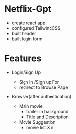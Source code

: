 # Netflix-Gpt

- create react app
- configured TailwindCSS
- built header
- built login form

# Features

- Login/Sign Up

  - Sign In /Sign up For
  - redirect to Browse Page

- Browser(after authentication)
  - Main movie
    - trailer in background
    - Title and Description
  - Movie Suggestion
    - movie list X n
